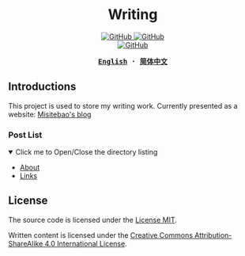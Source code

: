 <h1 align="center">Writing</h1>

<p align="center">
  <a href="https://github.com/misitebao/writing/blob/main/LICENSE">
    <img alt="GitHub" src="https://img.shields.io/github/license/misitebao/writing"/>
  </a>
  <a href="https://github.com/misitebao/yakia">
    <img alt="GitHub" src="https://cdn.jsdelivr.net/gh/misitebao/yakia/assets/badge_flat.svg"/>
  </a>
  <br/>
  <a href="http://creativecommons.org/licenses/by-sa/4.0/">
    <img alt="GitHub" src="https://i.creativecommons.org/l/by-sa/4.0/88x31.png"/>
  </a>
</p>

<div align="center">
<strong>
<samp>

[English](README.md) · [简体中文](README.zh-Hans.md)

</samp>
</strong>
</div>

## Introductions

This project is used to store my writing work. Currently presented as a website:
[Misitebao's blog](https://blog.misitebao.com)

### Post List

<details open>
  <summary>Click me to Open/Close the directory listing</summary>

- [About](../en/about.md)
- [Links](../en/links.md)

</details>

## License

The source code is licensed under the [License MIT](../LICENSE).

Written content is licensed under the
[Creative Commons Attribution-ShareAlike 4.0 International License](http://creativecommons.org/licenses/by-sa/4.0/).
